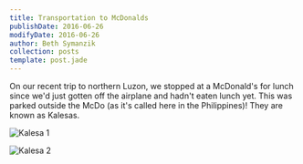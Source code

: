 ```yaml
---
title: Transportation to McDonalds
publishDate: 2016-06-26
modifyDate: 2016-06-26
author: Beth Symanzik
collection: posts
template: post.jade
---
```


On our recent trip to northern Luzon, we stopped at a McDonald's for lunch since we'd just gotten off the airplane and hadn't eaten lunch yet.
This was parked outside the McDo (as it's called here in the Philippines)! They are known as Kalesas.

![Kalesa 1](/images/IMG_6349.JPG)

![Kalesa 2](/images/IMG_6350.JPG)

